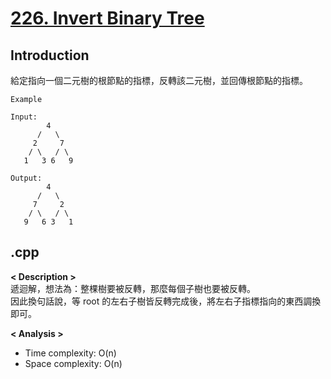 # [226. Invert Binary Tree](https://leetcode.com/problems/invert-binary-tree/description/)
## Introduction
給定指向一個二元樹的根節點的指標，反轉該二元樹，並回傳根節點的指標。

```
Example

Input:
        4
      /   \
     2     7
    / \   / \
   1   3 6   9
   
Output:
        4
      /   \
     7     2
    / \   / \
   9   6 3   1
```
## .cpp
**< Description >**  
遞迴解，想法為：整棵樹要被反轉，那麼每個子樹也要被反轉。  
因此換句話說，等 root 的左右子樹皆反轉完成後，將左右子指標指向的東西調換即可。

**< Analysis >**
- Time complexity: O(n)
- Space complexity: O(n)